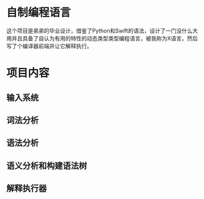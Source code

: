 # 自制编程语言
这个项目是弟弟的毕业设计，借鉴了Python和Swift的语法，设计了一门没什么大用并且具备了自认为有用的特性的动态类型类型编程语言，被我称为X语言，然后写了个编译器前端并让它解释执行。
# 项目内容
## 输入系统
## 词法分析
## 语法分析
## 语义分析和构建语法树
## 解释执行器
